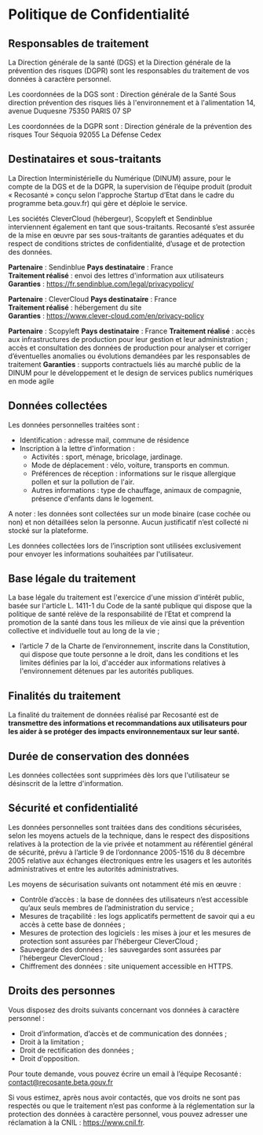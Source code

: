 # Politique de Confidentialité

## Responsables de traitement

La Direction générale de la santé (DGS) et la Direction générale de la prévention des risques (DGPR) sont les responsables du traitement de vos données à caractère personnel.

Les coordonnées de la DGS sont :
Direction générale de la Santé
Sous direction prévention des risques liés à l'environnement et à l'alimentation
14, avenue Duquesne
75350 PARIS 07 SP

Les coordonnées de la DGPR sont :
Direction générale de la prévention des risques
Tour Séquoia
92055 La Défense Cedex

## Destinataires et sous-traitants

La Direction Interministérielle du Numérique (DINUM) assure, pour le compte de la DGS et de la DGPR, la supervision de l’équipe produit (produit « Recosanté » conçu selon l'approche Startup d’Etat dans le cadre du programme beta.gouv.fr) qui gère et déploie le service. 

Les sociétés CleverCloud (hébergeur), Scopyleft et Sendinblue interviennent également en tant que sous-traitants. Recosanté s’est assurée de la mise en œuvre par ses sous-traitants de garanties adéquates et du respect de conditions strictes de confidentialité, d’usage et de protection des données.

**Partenaire** : Sendinblue
**Pays destinataire** : France	
**Traitement réalisé** : envoi des lettres d'information aux utilisateurs
**Garanties** : https://fr.sendinblue.com/legal/privacypolicy/

**Partenaire** : CleverCloud
**Pays destinataire** : France	
**Traitement réalisé** : hébergement du site	
**Garanties** : https://www.clever-cloud.com/en/privacy-policy

**Partenaire** : Scopyleft
**Pays destinataire** : France
**Traitement réalisé** : accès aux infrastructures de production pour leur gestion et leur administration ;  accès et consultation des données de production pour analyser et corriger d’éventuelles anomalies ou évolutions demandées par les responsables de traitement
**Garanties** : supports contractuels liés au marché public de la DINUM pour le développement et le design de services publics numériques en mode agile

## Données collectées

Les données personnelles traitées sont :

- Identification : adresse mail, commune de résidence
- Inscription à la lettre d'information :
  - Activités : sport, ménage, bricolage, jardinage.
  - Mode de déplacement : vélo, voiture, transports en commun.
  - Préférences de réception : informations sur le risque allergique pollen et sur la pollution de l'air.
  - Autres informations : type de chauffage, animaux de compagnie, présence d'enfants dans le logement.

A noter : les données sont collectées sur un mode binaire (case cochée ou non) et non détaillées selon la personne. Aucun justificatif n’est collecté ni stocké sur la plateforme.

Les données collectées lors de l’inscription sont utilisées exclusivement pour envoyer les informations souhaitées par l'utilisateur.

## Base légale du traitement

La base légale du traitement est l'exercice d'une mission d'intérêt public, basée sur l'article L. 1411-1 du Code de la santé publique qui dispose que la politique de santé relève de la responsabilité de l’Etat et comprend la promotion de la santé dans tous les milieux de vie ainsi que la prévention collective et individuelle tout au long de la vie ; 
- l’article 7 de la Charte de l’environnement, inscrite dans la Constitution, qui dispose que toute personne a le droit, dans les conditions et les limites définies par la loi, d'accéder aux informations relatives à l'environnement détenues par les autorités publiques.

## Finalités du traitement

La finalité du traitement de données réalisé par Recosanté est de **transmettre des informations et recommandations aux utilisateurs pour les aider à se protéger des impacts environnementaux sur leur santé.**

## Durée de conservation des données

Les données collectées sont supprimées dès lors que l'utilisateur se désinscrit de la lettre d'information.

## Sécurité et confidentialité

Les données personnelles sont traitées dans des conditions sécurisées, selon les moyens actuels de la technique, dans le respect des dispositions relatives à la protection de la vie privée et notamment au référentiel général de sécurité, prévu à l’article 9 de l’ordonnance 2005-1516 du 8 décembre 2005 relative aux échanges électroniques entre les usagers et les autorités administratives et entre les autorités administratives.

Les moyens de sécurisation suivants ont notamment été mis en œuvre :
- Contrôle d’accès : la base de données des utilisateurs n’est accessible qu’aux seuls membres de l’administration du service ;
- Mesures de traçabilité : les logs applicatifs permettent de savoir qui a eu accès à cette base de données ;
- Mesures de protection des logiciels : les mises à jour et les mesures de protection sont assurées par l'hébergeur CleverCloud ;
- Sauvegarde des données : les sauvegardes sont assurées par l'hébergeur CleverCloud ;
- Chiffrement des données : site uniquement accessible en HTTPS.

## Droits des personnes

Vous disposez des droits suivants concernant vos données à caractère personnel :
- Droit d’information, d’accès et de communication des données ;
- Droit à la limitation ;
- Droit de rectification des données ;
- Droit d'opposition.

Pour toute demande, vous pouvez écrire un email à l’équipe Recosanté : contact@recosante.beta.gouv.fr

Si vous estimez, après nous avoir contactés, que vos droits ne sont pas respectés ou que le traitement n’est pas conforme à la réglementation sur la protection des données à caractère personnel, vous pouvez adresser une réclamation à la CNIL : https://www.cnil.fr.
